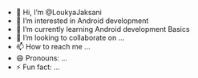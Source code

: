- 👋 Hi, I’m @LoukyaJaksani
- 👀 I’m interested in Android development
- 🌱 I’m currently learning Android development Basics
- 💞️ I’m looking to collaborate on ...
- 📫 How to reach me ...
- 😄 Pronouns: ...
- ⚡ Fun fact: ...

<!---
LoukyaJaksani/LoukyaJaksani is a ✨ special ✨ repository because its `README.md` (this file) appears on your GitHub profile.
You can click the Preview link to take a look at your changes.
--->
